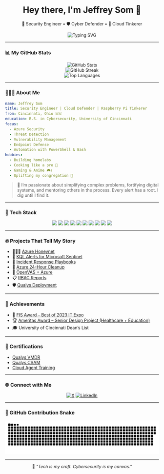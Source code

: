 <h1 align="center">Hey there, I'm Jeffrey Som 👋</h1>
<p align="center">🔐 Security Engineer • 🛡️ Cyber Defender • 🧠 Cloud Tinkerer</p>

<p align="center">
  <img src="https://readme-typing-svg.demolab.com?font=Fira+Code&pause=1000&color=00F7FF&width=435&lines=Turning+clouds+into+fortresses...;Sniffing+threats+in+the+logs...;Building+with+defense+in+mind." alt="Typing SVG" />
</p>

---

### 📊 My GitHub Stats

<p align="center">
  <img src="https://github-readme-stats.vercel.app/api?username=jsom98&show_icons=true&theme=tokyonight&rank_icon=github" alt="GitHub Stats" />
  <br>
  <img src="https://streak-stats.demolab.com?user=jsom98&theme=tokyonight&hide_border=true" alt="GitHub Streak" />
  <br>
  <img src="https://github-readme-stats.vercel.app/api/top-langs/?username=jsom98&layout=compact&theme=tokyonight" alt="Top Languages" />
</p>

---

### 👨🏾‍💻 About Me

```yaml
name: Jeffrey Som
title: Security Engineer | Cloud Defender | Raspberry Pi Tinkerer
from: Cincinnati, Ohio 🇺🇸
education: B.S. in Cybersecurity, University of Cincinnati
focus:
  - Azure Security
  - Threat Detection
  - Vulnerability Management
  - Endpoint Defense
  - Automation with PowerShell & Bash
hobbies:
  - Building homelabs
  - Cooking like a pro 🍳
  - Gaming & Anime 🎮🌀
  - Uplifting my congregation 💛
```

> 🎯 I’m passionate about simplifying complex problems, fortifying digital systems, and mentoring others in the process. Every alert has a root. I dig until I find it.

---

### 🧠 Tech Stack

<p align="center">
  <img src="https://img.shields.io/badge/Azure-0078D4?style=for-the-badge&logo=microsoftazure&logoColor=white" />
  <img src="https://img.shields.io/badge/Microsoft Sentinel-5C2D91?style=for-the-badge&logo=microsoft&logoColor=white" />
  <img src="https://img.shields.io/badge/PowerShell-5391FE?style=for-the-badge&logo=powershell&logoColor=white" />
  <img src="https://img.shields.io/badge/Qualys-ED1C24?style=for-the-badge&logo=qualys&logoColor=white" />
  <img src="https://img.shields.io/badge/RaspberryPi-C51A4A?style=for-the-badge&logo=raspberrypi&logoColor=white" />
  <img src="https://img.shields.io/badge/Linux-FCC624?style=for-the-badge&logo=linux&logoColor=black" />
  <img src="https://img.shields.io/badge/Bash-121011?style=for-the-badge&logo=gnubash&logoColor=white" />
  <img src="https://img.shields.io/badge/Python-3776AB?style=for-the-badge&logo=python&logoColor=white" />
  <img src="https://img.shields.io/badge/Git-F05032?style=for-the-badge&logo=git&logoColor=white" />
  <img src="https://img.shields.io/badge/Markdown-000000?style=for-the-badge&logo=markdown&logoColor=white" />
</p>

---

### 🔥 Projects That Tell My Story

- 🕵🏾‍♂️ [Azure Honeynet](https://github.com/jsom98/Azure-Projects/blob/main/Azure%20Honeynet.md)  
- 🧠 [KQL Alerts for Microsoft Sentinel](https://github.com/jsom98/Azure-Projects/blob/main/KQL%20Alerts%20for%20Microsoft%20Sentinel.md)  
- 🚨 [Incident Response Playbooks](https://github.com/jsom98/Azure-Projects/blob/main/Incident%20Response%20in%20Microsoft%20Sentinel.md)  
- 🧹 [Azure 24-Hour Cleanup](https://github.com/jsom98/Azure-Projects/blob/main/Azure%20Environment%20BEFORE%20Securing%20AND%20then%20AFTER.md)  
- 🔐 [OpenVAS + Azure](https://github.com/jsom98/Azure-Projects/blob/main/OpenVAS.md)  
- 📋 [RBAC Reports](https://github.com/jsom98/Azure-Projects/blob/main/Users%20and%20Permissions%20Report.md)  
- 🛡️ [Qualys Deployment](https://github.com/jsom98/Azure-Projects/blob/main/Qualys.md)

---

### 🏅 Achievements

- 🥇 [FIS Award – Best of 2023 IT Expo](https://www.linkedin.com/posts/jeffreysom_itexpo2023-innovation-awardwinner-activity-7051638485878788096-exKp?utm_source=share&utm_medium=member_desktop)  
- 🏆 [Ameritas Award – Senior Design Project (Healthcare + Education)](https://www.linkedin.com/posts/jeffreysom_itexpo2023-innovation-awardwinner-activity-7051638485878788096-exKp)  
- 🎓 University of Cincinnati Dean’s List  

---

### 📜 Certifications

- [Qualys VMDR](https://github.com/jsom98/Certifications/blob/main/Vulnerability%20Management%20Detection%20and%20Response.pdf)  
- [Qualys CSAM](https://github.com/jsom98/Certifications/blob/main/Cyber%20Security%20Asset%20Management.pdf)  
- [Cloud Agent Training](https://github.com/jsom98/Certifications/blob/main/Cloud%20Agent.pdf)

---

### 🌐 Connect with Me

<p align="center">
  <a href="https://x.com/jsom98"><img alt="X" src="https://img.shields.io/badge/X-000000?style=for-the-badge&logo=x&logoColor=white" /></a>
  <a href="https://www.linkedin.com/in/jeffreysom/"><img alt="LinkedIn" src="https://img.shields.io/badge/LinkedIn-0A66C2?style=for-the-badge&logo=linkedin&logoColor=white" /></a>
</p>

---

### 🐍 GitHub Contribution Snake

<p align="center">
  <img src="https://github.com/jsom98/JeffreySom/blob/output/github-snake-dark.svg" alt="snake gif" />
</p>

---

<p align="center">
  💬 <i>"Tech is my craft. Cybersecurity is my canvas."</i>
</p>

